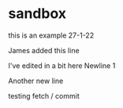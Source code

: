 # sandbox
this is an example 27-1-22

James added this line

I've edited in a bit here
Newline 1


Another new line

testing fetch / commit

